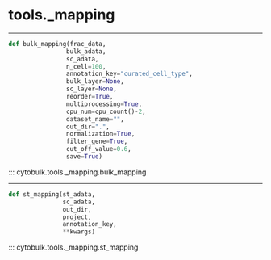 # tools._mapping

----------
```python
def bulk_mapping(frac_data,
                bulk_adata,
                sc_adata,
                n_cell=100,
                annotation_key="curated_cell_type",
                bulk_layer=None,
                sc_layer=None,
                reorder=True,
                multiprocessing=True,
                cpu_num=cpu_count()-2,
                dataset_name="",
                out_dir=".",
                normalization=True,
                filter_gene=True,
                cut_off_value=0.6,
                save=True)
```
::: cytobulk.tools._mapping.bulk_mapping



----------
```python
def st_mapping(st_adata,
               sc_adata,
               out_dir,
               project,
               annotation_key,
               **kwargs)
```
::: cytobulk.tools._mapping.st_mapping